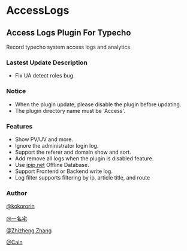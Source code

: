 # AccessLogs

## Access Logs Plugin For Typecho

Record typecho system access logs and analytics.

### Lastest Update Description

* Fix UA detect roles bug.

### Notice

* When the plugin update, please disable the plugin before updating.
* The plugin directory name must be 'Access'.

### Features

- Show PV/UV and more.
- Ignore the administrator login log.
- Support the referer and domain show and sort.
- Add remove all logs when the plugin is disabled feature.
- Use [ipip.net](https://ipip.net/) Offline Database.
- Support Frontend or Backend write log.
- Log filter supports filtering by ip, article title, and route

### Author

[@kokororin](https://github.com/kokororin)
 
[@一名宅](https://github.com/tinymins)

[@Zhizheng Zhang](https://github.com/izhizheng)

[@Cain](https://github.com/Vndroid)



